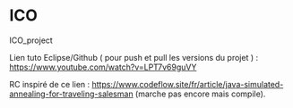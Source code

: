 # ICO
ICO_project


Lien tuto Eclipse/Github ( pour push et pull les versions du projet ) : https://www.youtube.com/watch?v=LPT7v69guVY

RC inspiré de ce lien : https://www.codeflow.site/fr/article/java-simulated-annealing-for-traveling-salesman (marche pas encore mais compile). 
